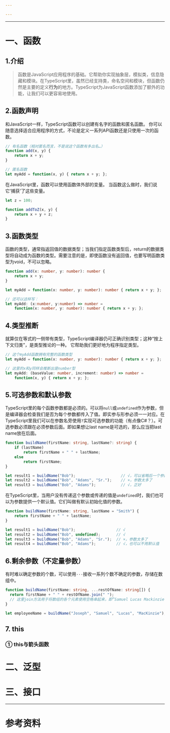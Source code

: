 ```yaml
---

---
```

--- 
# 一、函数
## 1.介绍

> 函数是JavaScript应用程序的基础。它帮助你实现抽象层，模拟类，信息隐藏和模块。在TypeScript里，虽然已经支持类，命名空间和模块，但函数仍然是主要的定义**行为**的地方。TypeScript为JavaScript函数添加了额外的功能，让我们可以更容易地使用。

## 2.函数声明

和JavaScript一样，TypeScript函数可以创建有名字的函数和匿名函数。 你可以随意选择适合应用程序的方式，不论是定义一系列API函数还是只使用一次的函数。

```ts
// 有名函数（相对匿名而言，不是说这个函数有多出名…）
function add(x, y) {
    return x + y;
}

// 匿名函数
let myAdd = function(x, y) { return x + y; };
```

在JavaScript里，函数可以使用函数体外部的变量。 当函数这么做时，我们说它‘捕获’了这些变量。

```ts
let z = 100;

function addToZ(x, y) {
	return x + y + z;
}
```

## 3.函数类型

函数的类型，通常指返回值的数据类型；当我们指定函数类型后，return的数据类型将自动成为函数的类型。需要注意的是，即使函数没有返回值，也要写明函数类型为void，不可以忽略。

```ts
function add(x: number, y: number): number {
    return x + y;
}

let myAdd = function(x: number, y: number): number { return x + y; };

// 还可以这样写：
let myAdd: (x:number, y:number) => number =
    function(x: number, y: number): number { return x + y; };
```

## 4.类型推断

就算仅在等式的一侧带有类型，TypeScript编译器仍可正确识别类型；这种“按上下文归类”，是类型推论的一种。 它帮助我们更好地为程序指定类型。

```ts
// 这个myAdd函数拥有完整的函数类型
let myAdd = function(x: number, y: number): number { return x + y; };

// 这里的x和y同样会推断出是number型
let myAdd: (baseValue: number, increment: number) => number =
    function(x, y) { return x + y; };
```

## 5.可选参数和默认参数

TypeScript里的每个函数参数都是必须的。可以将`null`或`undefined`作为参数，但是编译器会检查我们是否为每个参数都传入了值。即实参与形参必须一一对应。在TypeScript里我们可以在参数名旁使用`?`实现可选参数的功能（有点像C#？）。可选参数必须跟在必须参数后面。即如果想让last name是可选的，那么应当把last name放在后面。

```ts
function buildName(firstName: string, lastName?: string) {
    if (lastName)
        return firstName + " " + lastName;
    else
        return firstName;
}

let result1 = buildName("Bob");                    // √，可以省略后一个参数
let result2 = buildName("Bob", "Adams", "Sr.");    // ×，参数太多了
let result3 = buildName("Bob", "Adams");           // √，正好
```

在TypeScript里，当用户没有传递这个参数或传递的值是`undefined`时，我们也可以为参数提供一个默认值。它们叫做有默认初始化值的参数。

```ts
function buildName(firstName: string, lastName = "Smith") {
    return firstName + " " + lastName;
}

let result1 = buildName("Bob");                  // √
let result2 = buildName("Bob", undefined);       // √
let result3 = buildName("Bob", "Adams", "Sr.");  // ×，参数太多了
let result4 = buildName("Bob", "Adams");         // √，也可以不用默认值
```

## 6.剩余参数（不定量参数）

有时难以确定参数的个数，可以使用`···`接收一系列个数不确定的参数，存储在数组中。

```ts
function buildName(firstName: string, ...restOfName: string[]) {
  return firstName + " " + restOfName.join(" ");
  // 这里join方法用于将数组的各个元素使用空格串起来，即”Samuel Lucas Mackinzie“
}

let employeeName = buildName("Joseph", "Samuel", "Lucas", "MacKinzie");
```

## 7. this

### ① this与箭头函数



# 二、泛型




# 三、接口



--- 
# 参考资料

[^1]: TSDoc.TS手册指南v1-函数\[EB/OL].(2023-04-28)\[2025-08-05]. https://fxzer.github.io/tsdoc-vitepress/zh/handbooks/handbook-v1/Functions
[^2]: TSDoc.TS手册指南v1-\[EB/OL].(2023-04-28)\[2025-08-05]. https://fxzer.github.io/tsdoc-vitepress/zh/handbooks/handbook-v1/Generics
[^3]: TSDoc.TS手册指南v1-接口\[EB/OL].(2023-04-28)\[2025-08-05]. https://fxzer.github.io/tsdoc-vitepress/zh/handbooks/handbook-v1/Interfaces

